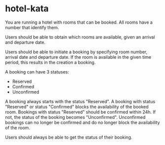 # hotel-kata

You are running a hotel with rooms that can be booked. All rooms have a number that identify them.

Users should be able to obtain which rooms are available, given an arrival and departure date.

Users should be able to initiate a booking by specifying room number, arrival date and departure date. If the room
 is available in the given time period, this results in the creation a booking.

A booking can have 3 statuses:
- Reserved
- Confirmed
- Unconfirmed

A booking always starts with the status "Reserved". 
A booking with status "Reserved" or status "Confirmed" blocks the availability of the booked room. Bookings with status "Reserved" should be confirmed within 24h. If not, the status of the
booking becomes "Unconfirmed". Unconfirmed bookings can no longer be confirmed and do no longer block the availability of the room.

Users should always be able to get the status of their booking.
